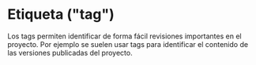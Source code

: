 # Etiqueta ("tag")

Los tags permiten identificar de forma fácil revisiones importantes en el proyecto. Por ejemplo se suelen usar tags para identificar el contenido de las versiones publicadas del proyecto.
